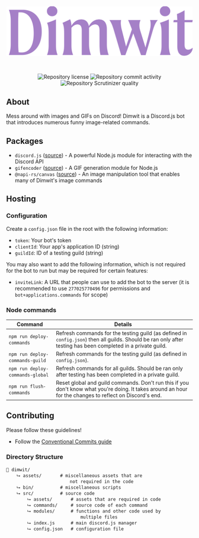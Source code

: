 <div align="center">
    <br>
    <!-- Wordmark -->
    <p>
        <a href="https://github.com/ayvacs/dimwit"><img alt="Dimwit logo" width="550" src="https://raw.githubusercontent.com/ayvacs/dimwit/main/assets/logos/wordmark-min.png"></a>
    </p>
    <br>
    <!-- Badges -->
    <p>
        <img alt="Repository license" src="https://img.shields.io/github/license/ayvacs/dimwit">
        <img alt="Repository commit activity" src="https://img.shields.io/github/commit-activity/w/ayvacs/dimwit">
        <img alt="Repository Scrutinizer quality" src="https://img.shields.io/scrutinizer/quality/g/ayvacs/dimwit">
    </p>
</div>

## About

Mess around with images and GIFs on Discord! Dimwit is a Discord.js bot that introduces numerous funny image-related commands.

## Packages

* `discord.js` ([source](https://github.com/discordjs/discord.js)) - A powerful Node.js module for interacting with the Discord API
* `gifencoder` ([source](https://www.npmjs.com/package/gifencoder)) - A GIF generation module for Node.js
* `@napi-rs/canvas` ([source](https://github.com/Brooooooklyn/canvas)) - An image manipulation tool that enables many of Dimwit's image commands

## Hosting

### Configuration

Create a `config.json` file in the root with the following information:

* `token`: Your bot's token
* `clientId`: Your app's application ID (string)
* `guildId`: ID of a testing guild (string)

You may also want to add the following information, which is not required for the bot to run but may be required for certain features:

* `inviteLink`: A URL that people can use to add the bot to the server (it is recommended to use `277025770496` for permissions and `bot+applications.commands` for scope)

### Node commands

| Command | Details |
| - | - |
| `npm run deploy-commands` | Refresh commands for the testing guild (as defined in `config.json`) then all guilds. Should be ran only after testing has been completed in a private guild. |
| `npm run deploy-commands-guild` | Refresh commands for the testing guild (as defined in `config.json`). |
| `npm run deploy-commands-global` | Refresh commands for all guilds. Should be ran only after testing has been completed in a private guild.
| `npm run flush-commands` | Reset global and guild commands. Don't run this if you don't know what you're doing. It takes around an hour for the changes to reflect on Discord's end.

## Contributing

Please follow these guidelines!

* Follow the [Conventional Commits guide](https://www.conventionalcommits.org)

### Directory Structure

```
📂 dimwit/
    ⮡ assets/       # miscellaneous assets that are
                        not required in the code
    ⮡ bin/          # miscellaneous scripts
    ⮡ src/          # source code
        ⮡ assets/       # assets that are required in code
        ⮡ commands/     # source code of each command
        ⮡ modules/      # functions and other code used by
                            multiple files
        ⮡ index.js      # main discord.js manager
        ⮡ config.json   # configuration file
```